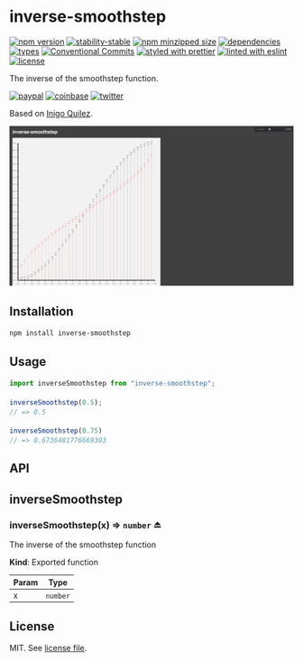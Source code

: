 # inverse-smoothstep

[![npm version](https://img.shields.io/npm/v/inverse-smoothstep)](https://www.npmjs.com/package/inverse-smoothstep)
[![stability-stable](https://img.shields.io/badge/stability-stable-green.svg)](https://www.npmjs.com/package/inverse-smoothstep)
[![npm minzipped size](https://img.shields.io/bundlephobia/minzip/inverse-smoothstep)](https://bundlephobia.com/package/inverse-smoothstep)
[![dependencies](https://img.shields.io/librariesio/release/npm/inverse-smoothstep)](https://github.com/dmnsgn/inverse-smoothstep/blob/main/package.json)
[![types](https://img.shields.io/npm/types/inverse-smoothstep)](https://github.com/microsoft/TypeScript)
[![Conventional Commits](https://img.shields.io/badge/Conventional%20Commits-1.0.0-fa6673.svg)](https://conventionalcommits.org)
[![styled with prettier](https://img.shields.io/badge/styled_with-Prettier-f8bc45.svg?logo=prettier)](https://github.com/prettier/prettier)
[![linted with eslint](https://img.shields.io/badge/linted_with-ES_Lint-4B32C3.svg?logo=eslint)](https://github.com/eslint/eslint)
[![license](https://img.shields.io/github/license/dmnsgn/inverse-smoothstep)](https://github.com/dmnsgn/inverse-smoothstep/blob/main/LICENSE.md)

The inverse of the smoothstep function.

[![paypal](https://img.shields.io/badge/donate-paypal-informational?logo=paypal)](https://paypal.me/dmnsgn)
[![coinbase](https://img.shields.io/badge/donate-coinbase-informational?logo=coinbase)](https://commerce.coinbase.com/checkout/56cbdf28-e323-48d8-9c98-7019e72c97f3)
[![twitter](https://img.shields.io/twitter/follow/dmnsgn?style=social)](https://twitter.com/dmnsgn)

Based on [Inigo Quilez](https://iquilezles.org/articles/ismoothstep/).

![](https://raw.githubusercontent.com/dmnsgn/inverse-smoothstep/main/screenshot.png)

## Installation

```bash
npm install inverse-smoothstep
```

## Usage

```js
import inverseSmoothstep from "inverse-smoothstep";

inverseSmoothstep(0.5);
// => 0.5

inverseSmoothstep(0.75)
// => 0.6736481776669303
```

## API

<!-- api-start -->

<a name="module_inverseSmoothstep"></a>

## inverseSmoothstep

<a name="exp_module_inverseSmoothstep--inverseSmoothstep"></a>

### inverseSmoothstep(x) ⇒ <code>number</code> ⏏

The inverse of the smoothstep function

**Kind**: Exported function

| Param | Type                |
| ----- | ------------------- |
| x     | <code>number</code> |

<!-- api-end -->

## License

MIT. See [license file](https://github.com/dmnsgn/inverse-smoothstep/blob/main/LICENSE.md).
